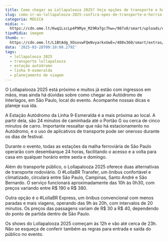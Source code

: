 ```yaml
---
title: Como chegar ao Lollapalooza 2025? Veja opções de transporte e horários
slug: como-ir-ao-lollapalooza-2025-confira-opes-de-transporte-e-horrio-de-abertura
categoria: MÚSICA
midia: >-
  https://cdn.ome.lt/Kwq1LscLp4P9Mye_M29RaTgc7hw=/987x0/smart/uploads/conteudo/fotos/lolla_dc0oian.png
tipoMidia: imagem
thumb: >-
  https://cdn.ome.lt/L1BtAdg_XOsovwFQeNvyarkxUwE=/480x360/smart/extras/conteudos/lolla_sYMCbeX.png
data: '2025-03-28T09:10:08.279Z'
tags:
  - lollapalooza 2025
  - transporte lollapalooza
  - estação autódromo
  - linha 9-esmeralda
  - planejamento de viagem
---
```


O Lollapalooza 2025 está próximo e muitos já estão com ingressos em mãos, mas ainda há dúvidas sobre como chegar ao Autódromo de Interlagos, em São Paulo, local do evento. Acompanhe nossas dicas e planeje sua ida.

A Estação Autódromo da Linha 9-Esmeralda é a mais próxima ao local. A partir dela, são 24 minutos de caminhada até o Portão G ou cerca de cinco minutos de carro. Importante ressaltar que não há estacionamento no Autódromo, e o uso de aplicativos de transporte pode ser oneroso durante os dias de festival.

Durante o evento, todas as estações da malha ferroviária de São Paulo operarão com desembarque 24 horas, facilitando o acesso e a volta para casa em qualquer horário entre sexta e domingo.

Além do transporte público, o Lollapalooza 2025 oferece duas alternativas de transporte rodoviário. O #LollaBR Transfer, um ônibus confortável e climatizado, circulará entre São Paulo, Campinas, Santo André e São Bernardo. O serviço funcionará aproximadamente das 10h às 0h30, com preços variando entre R$ 190 e R$ 380.

Outra opção é o #LollaBR Express, um ônibus convencional com menos paradas e mais viagens, operando das 9h às 20h, com intervalos de 20 minutos. Os preços das passagens variam de R$ 30 a R$ 40, dependendo do ponto de partida dentro de São Paulo.

Os shows do Lollapalooza 2025 começam às 12h e vão até cerca de 23h. Não se esqueça de conferir também as regras para entrada e saída do público no evento.
